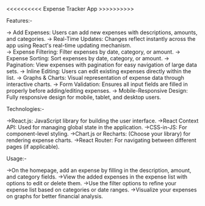 <<<<<<<<<<  Expense Tracker App  >>>>>>>>>>

Features:-

   -> Add Expenses: Users can add new expenses with descriptions, amounts, and categories.
   -> Real-Time Updates: Changes reflect instantly across the app using React's real-time updating mechanism.  
   -> Expense Filtering: Filter expenses by date, category, or amount.
   -> Expense Sorting: Sort expenses by date, category, or amount.
   -> Pagination: View expenses with pagination for easy navigation of large data sets.
   -> Inline Editing: Users can edit existing expenses directly within the list.
   -> Graphs & Charts: Visual representation of expense data through interactive charts.
   -> Form Validation: Ensures all input fields are filled in properly before adding/editing expenses.
   -> Mobile-Responsive Design: Fully responsive design for mobile, tablet, and desktop users.


Technologies:-

   ->React.js: JavaScript library for building the user interface.
   ->React Context API: Used for managing global state in the application.
   ->CSS-in-JS: For component-level styling.
   ->Chart.js or Recharts: (Choose your library) for rendering expense charts.
   ->React Router: For navigating between different pages (if applicable).


Usage:-

  ->On the homepage, add an expense by filling in the description, amount, and category fields.
  ->View the added expenses in the expense list with options to edit or delete them. 
  ->Use the filter options to refine your expense list based on categories or date ranges.
  ->Visualize your expenses on graphs for better financial analysis.
